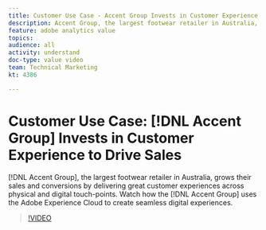 ```yaml
---
title: Customer Use Case - Accent Group Invests in Customer Experience to Drive Sales
description: Accent Group, the largest footwear retailer in Australia, grows their sales and conversions by delivering great customer experiences across physical and digital touch-points. Watch how the Accent Group uses the Adobe Experience Cloud to create seamless digital experiences.
feature: adobe analytics value
topics: 
audience: all
activity: understand
doc-type: value video
team: Technical Marketing
kt: 4386

---
```


# Customer Use Case: [!DNL Accent Group] Invests in Customer Experience to Drive Sales

[!DNL Accent Group], the largest footwear retailer in Australia, grows their sales and conversions by delivering great customer experiences across physical and digital touch-points. Watch how the [!DNL Accent Group] uses the Adobe Experience Cloud to create seamless digital experiences.

>[!VIDEO](https://video.tv.adobe.com/v/31505/?quality=12)
